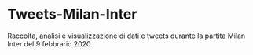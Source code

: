# Tweets-Milan-Inter
Raccolta, analisi e visualizzazione di dati e tweets durante la partita Milan Inter del 9 febbrario 2020.
